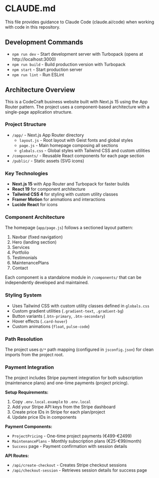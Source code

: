 # CLAUDE.md

This file provides guidance to Claude Code (claude.ai/code) when working with code in this repository.

## Development Commands

- `npm run dev` - Start development server with Turbopack (opens at http://localhost:3000)
- `npm run build` - Build production version with Turbopack
- `npm start` - Start production server
- `npm run lint` - Run ESLint

## Architecture Overview

This is a CodeCraft business website built with Next.js 15 using the App Router pattern. The project uses a component-based architecture with a single-page application structure.

### Project Structure
- `/app/` - Next.js App Router directory
  - `layout.js` - Root layout with Geist fonts and global styles
  - `page.js` - Main homepage composing all sections
  - `globals.css` - Global styles with Tailwind CSS and custom utilities
- `/components/` - Reusable React components for each page section
- `/public/` - Static assets (SVG icons)

### Key Technologies
- **Next.js 15** with App Router and Turbopack for faster builds
- **React 19** for component architecture
- **Tailwind CSS 4** for styling with custom utility classes
- **Framer Motion** for animations and interactions
- **Lucide React** for icons

### Component Architecture
The homepage (`app/page.js`) follows a sectioned layout pattern:
1. Navbar (fixed navigation)
2. Hero (landing section)
3. Services
4. Portfolio
5. Testimonials
6. MaintenancePlans
7. Contact

Each component is a standalone module in `/components/` that can be independently developed and maintained.

### Styling System
- Uses Tailwind CSS with custom utility classes defined in `globals.css`
- Custom gradient utilities (`.gradient-text`, `.gradient-bg`)
- Button variants (`.btn-primary`, `.btn-secondary`)
- Hover effects (`.card-hover`)
- Custom animations (`float`, `pulse-code`)

### Path Resolution
The project uses `@/*` path mapping (configured in `jsconfig.json`) for clean imports from the project root.

### Payment Integration
The project includes Stripe payment integration for both subscription (maintenance plans) and one-time payments (project pricing).

**Setup Requirements:**
1. Copy `.env.local.example` to `.env.local`
2. Add your Stripe API keys from the Stripe dashboard
3. Create price IDs in Stripe for each plan/project
4. Update price IDs in components

**Payment Components:**
- `ProjectPricing` - One-time project payments (€499-€2499)
- `MaintenancePlans` - Monthly subscription plans (€25-€99/month)
- `Success` page - Payment confirmation with session details

**API Routes:**
- `/api/create-checkout` - Creates Stripe checkout sessions
- `/api/checkout-session` - Retrieves session details for success page